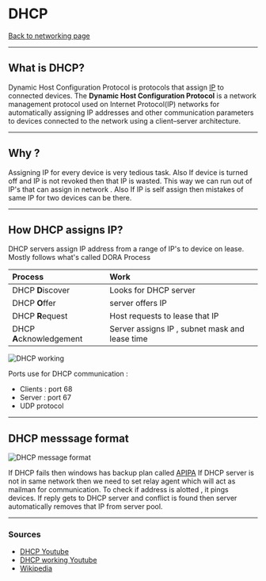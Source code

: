 # DHCP 
[Back to networking page](../index.md)

---

## What is DHCP?
Dynamic Host Configuration Protocol is protocols that assign [IP](IP.md) to connected devices.
The **Dynamic Host Configuration Protocol** is a network management protocol used on Internet Protocol(IP) networks for automatically assigning IP addresses and other communication parameters to devices connected to the network using a client–server architecture.

---

## Why ?
Assigning IP for every device is very tedious task. Also If device is turned off and IP is not revoked then that IP is wasted. This way we can run out of IP's that can assign in network . Also If IP is self assign then mistakes of same IP for two devices can be there.

---

## How DHCP assigns IP?
DHCP servers assign IP address from a range of IP's to device on lease.
Mostly follows what's called DORA Process 

|Process|Work|
|:-|:-|
|DHCP **D**iscover | Looks for DHCP server|
|DHCP **O**ffer |server offers IP|
|DHCP **R**equest|Host requests to lease that IP|
|DHCP **A**cknowledgement |Server assigns IP , subnet mask and lease time|

![DHCP working](https://forum.huawei.com/enterprise/en/data/attachment/forum/202003/12/113904og7bm2c50i593yqy.png?26.png)

Ports use for DHCP communication :
- Clients : port 68
- Server : port 67
- UDP protocol

---

## DHCP messsage format

![DHCP message format](https://www.researchgate.net/profile/Jaeseung-Song/publication/263813522/figure/fig10/AS:667882941866005@1536247110658/Packet-format-for-DHCP.png)

If DHCP fails then windows has backup plan called [APIPA](APIPA.md)
If DHCP server is not in same network then we need to set relay agent which will act as mailman for communication.
To check if address is alotted , it pings devices. If reply gets to DHCP server and conflict is found then server automatically removes that IP from server pool.

---

### Sources
- [DHCP Youtube](https://youtu.be/e6-TaH5bkjo)
- [DHCP working Youtube](https://youtu.be/S43CFcpOZSI)
- [Wikipedia](https://en.wikipedia.org/wiki/Dynamic_Host_Configuration_Protocol)
